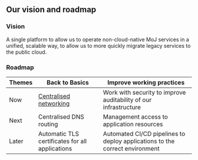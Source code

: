 ## Our vision and roadmap

### Vision

A single platform to allow us to operate non-cloud-native MoJ services in a unified, scalable way, to allow us to more quickly migrate legacy services to the public cloud.

### Roadmap

| Themes | Back to Basics | Improve working practices |
|-|-|-|
| Now | [Centralised networking](../concepts/networking) | Work with security to improve auditability of our infrastructure |
| Next | Centralised DNS routing | Management access to application resources |
| Later | Automatic TLS certificates for all applications | Automated CI/CD pipelines to deploy applications to the correct environment |
